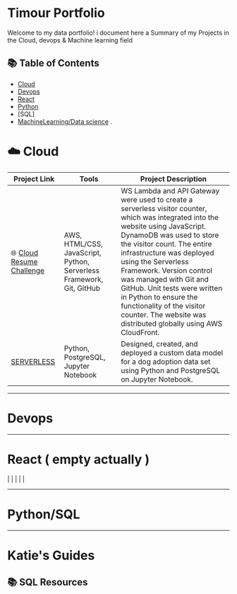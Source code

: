 # Timour Portfolio

Welcome to my data portfolio! i document here a Summary of my Projects in the Cloud, devops & Machine learning field

## 📚 Table of Contents
- [Cloud](#Cloud)
- [Devops](#devops)
- [React](#React)
- [Python](#python)
- [SQL]
- [MachineLearning/Data science](#MachineLearning) .

#  :cloud: Cloud

| Project Link | Tools | Project Description | 
|---|---|---|
| 🌐 [Cloud Resume Challenge](https://github.com/katiehuangx/data-engineering/tree/main/Uber%20Project) | AWS, HTML/CSS, JavaScript, Python, Serverless Framework, Git, GitHub | WS Lambda and API Gateway were used to create a serverless visitor counter, which was integrated into the website using JavaScript. DynamoDB was used to store the visitor count. The entire infrastructure was deployed using the Serverless Framework. Version control was managed with Git and GitHub. Unit tests were written in Python to ensure the functionality of the visitor counter. The website was distributed globally using AWS CloudFront. |
|  [SERVERLESS ](https://github.com/katiehuangx/data-engineering/tree/main/Dog%20Adoption) | Python, PostgreSQL, Jupyter Notebook | Designed, created, and deployed a custom data model for a dog adoption data set using Python and PostgreSQL on Jupyter Notebook. |

***

# Devops



***

# React ( empty actually )


| |  |  |  |

***

# Python/SQL


***

# Katie's Guides

## 📚 SQL Resources

